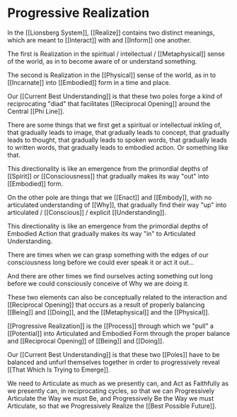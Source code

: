# Progressive Realization

In the [[Lionsberg System]], [[Realize]] contains two distinct meanings, which are meant to [[Interact]] with and [[Inform]] one another. 

The first is Realization in the spiritual / intellectual / [[Metaphysical]] sense of the world, as in to become aware of or understand something. 

The second is Realization in the [[Physical]] sense of the world, as in to [[Incarnate]] into [[Embodied]] form in a time and place. 

Our [[Current Best Understanding]] is that these two poles forge a kind of reciprocating "diad" that facilitates [[Reciprocal Opening]] around the Central [[Phi Line]]. 

There are some things that we first get a spiritual or intellectual inkling of, that gradually leads to image, that gradually leads to concept, that gradually leads to thought, that gradually leads to spoken words, that gradually leads to written words, that gradually leads to embodied action. Or something like that. 

This directionality is like an emergence from the primordial depths of [[Spirit]] or [[Consciousness]] that gradually makes its way "out" into [[Embodied]] form. 

On the other pole are things that we [[Enact]] and [[Embody]], with no articulated understanding of [[Why]], that gradually find their way "up" into articulated / [[Conscious]] / explicit [[Understanding]].  

This directionality is like an emergence from the primordial depths of Embodied Action that gradually makes its way "in" to Articulated Understanding. 

There are times when we can grasp something with the edges of our consciousness long before we could ever speak it or act it out... 

And there are other times we find ourselves acting something out long before we could consciously conceive of Why we are doing it. 

These two elements can also be conceptually related to the interaction and [[Reciprocal Opening]] that occurs as a result of properly balancing [[Being]] and [[Doing]], and the [[Metaphysical]] and the [[Physical]]. 

[[Progressive Realization]] is the [[Process]] through which we "pull" a [[Potential]] into Articulated and Embodied Form through the proper balance and [[Reciprocal Opening]] of [[Being]] and [[Doing]]. 

Our [[Current Best Understanding]] is that these two [[Poles]] have to be balanced and unfurl themselves together in order to progressively reveal [[That Which Is Trying to Emerge]]. 

We need to Articulate as much as we presently can, and Act as Faithfully as we presently can, in reciprocating cycles, so that we can Progressively Articulate the Way we must Be, and Progressively Be the Way we must Articulate, so that we Progressively Realize the [[Best Possible Future]].  